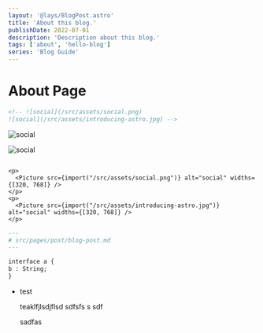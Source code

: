 ```yaml
---
layout: '@lays/BlogPost.astro'
title: 'About this blog.'
publishDate: 2022-07-01
description: 'Description about this blog.'
tags: ['about', 'hello-blog']
series: 'Blog Guide'
---
```


# About Page

```html
<!-- ![social](/src/assets/social.png)
![social](/src/assets/introducing-astro.jpg) -->
```

![social](/assets/social.png)

![social](/assets/introducing-astro.jpg)

```

<p>
  <Picture src={import("/src/assets/social.png")} alt="social" widths={[320, 768]} />
</p>
<p>
  <Picture src={import("/src/assets/introducing-astro.jpg")} alt="social" widths={[320, 768]} />
</p>
```

```markdown {5}
---
# src/pages/post/blog-post.md
---

interface a {
b : String;
}
```

- test

  teaklfjlsdjflsd
  sdfsfs
  s
  sdf

  sadfas
